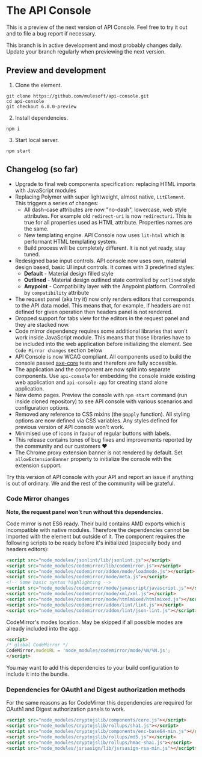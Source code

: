 # The API Console

This is a preview of the next version of API Console. Feel free to try it out and to file a bug report if necessary.

This branch is in active development and most probably changes daily. Update your branch regularly when previewing the next version.

## Preview and development

1.  Clone the element.
```
git clone https://github.com/mulesoft/api-console.git
cd api-console
git checkout 6.0.0-preview
```

2.  Install dependencies.
```
npm i
```

3.  Start local server.
```
npm start
```

## Changelog (so far)

-   Upgrade to final web components specification: replacing HTML imports with JavaScript modules
-   Replacing Polymer with super lightweight, almost native, `LitElement`. This triggers a series of changes:
    -   All dash-case attributes are now "no-dash", lowercase, web style attributes. For example old `redirect-uri` is now `redirecturi`. This is true for all properties used as HTML attribute. Properties names are the same.
    -   New templating engine. API Console now uses `lit-html` which is performant HTML templating system.
    -   Build process will be completely different. It is not yet ready, stay tuned.
-   Redesigned base input controls. API console now uses own, material design based, basic UI input controls. It comes with 3 predefined styles:
    -   **Default** - Material design filled style
    -   **Outlined** - Material design outlined state controlled by `outlined` style
    -   **Anypoint** - Compatibility layer with the Anypoint platform. Controlled by `compatibility` attribute
-   The request panel (aka try it) now only renders editors that corresponds to the API data model. This means that, for example, if headers are not defined for given operation then headers panel is not rendered.
-   Dropped support for tabs view for the editors in the request panel and they are stacked now.
-   Code mirror dependency requires some additional libraries that won't work inside JavaScript module. This means that those libraries have to be included into the web application before initializing the element. See `Code Mirror changes` section below
-   API Console is now WCAG compliant. All components used to build the console passed [axe-core](https://github.com/dequelabs/axe-core) tests and therefore are fully accessible.
-   The application and the component are now split into separate components. Use `api-console` for embedding the console inside existing web application and `api-console-app` for creating stand alone application.
-   New demo pages. Preview the console with `npm start` command (run inside cloned repository) to see API console with various scenarios and configuration options.
-   Removed any reference to CSS mixins (the `@apply` function). All styling options are now defined via CSS variables. Any styles defined for previous version of API console won't work.
-   Minimised use of icons in favour of regular buttons with labels.
-   This release contains tones of bug fixes and improvements reported by the community and our customers ❤
-   The Chrome proxy extension banner is not rendered by default. Set `allowExtensionBanner` property to initialize the console with the extension support.

Try this version of API console with your API and report an issue if anything is out of ordinary. We and the rest of the community will be grateful.

### Code Mirror changes

**Note, the request panel won't run without this dependencies.**

Code mirror is not ES6 ready. Their build contains AMD exports which is incompatible with native modules. Therefore the dependencies cannot be imported with the element but outside of it.
The component requires the following scripts to be ready before it's initialized (especially body and headers editors):

```html
<script src="node_modules/jsonlint/lib/jsonlint.js"></script>
<script src="node_modules/codemirror/lib/codemirror.js"></script>
<script src="node_modules/codemirror/addon/mode/loadmode.js"></script>
<script src="node_modules/codemirror/mode/meta.js"></script>
<!-- Some basic syntax highlighting -->
<script src="node_modules/codemirror/mode/javascript/javascript.js"></script>
<script src="node_modules/codemirror/mode/xml/xml.js"></script>
<script src="node_modules/codemirror/mode/htmlmixed/htmlmixed.js"></script>
<script src="node_modules/codemirror/addon/lint/lint.js"></script>
<script src="node_modules/codemirror/addon/lint/json-lint.js"></script>
```

CodeMirror's modes location. May be skipped if all possible modes are already included into the app.

```html
<script>
/* global CodeMirror */
CodeMirror.modeURL = 'node_modules/codemirror/mode/%N/%N.js';
</script>
```

You may want to add this dependencies to your build configuration to include it into the bundle.


### Dependencies for OAuth1 and Digest authorization methods

For the same reasons as for CodeMirror this dependencies are required for OAuth1 and Digest authorization panels to work.

```html
<script src="node_modules/cryptojslib/components/core.js"></script>
<script src="node_modules/cryptojslib/rollups/sha1.js"></script>
<script src="node_modules/cryptojslib/components/enc-base64-min.js"></script>
<script src="node_modules/cryptojslib/rollups/md5.js"></script>
<script src="node_modules/cryptojslib/rollups/hmac-sha1.js"></script>
<script src="node_modules/jsrsasign/lib/jsrsasign-rsa-min.js"></script>
```
